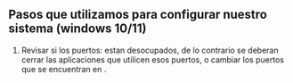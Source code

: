 ## Pasos que utilizamos para configurar nuestro sistema (windows 10/11)
1. Revisar si los puertos:     estan desocupados, de lo contrario se deberan cerrar las aplicaciones que utilicen esos puertos, o 
cambiar los puertos que se encuentran en .
